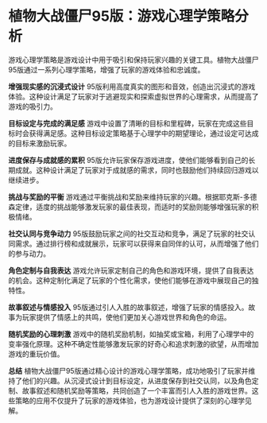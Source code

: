# 植物大战僵尸95版：游戏心理学策略分析

游戏心理学策略是游戏设计中用于吸引和保持玩家兴趣的关键工具。植物大战僵尸95版通过一系列心理学策略，增强了玩家的游戏体验和忠诚度。

**增强现实感的沉浸式设计**
95版利用高度真实的图形和音效，创造出沉浸式的游戏体验。这种设计满足了玩家对于逃避现实和探索虚拟世界的心理需求，从而提高了游戏的吸引力。

**目标设定与完成的满足感**
游戏中设置了清晰的目标和里程碑，玩家在完成这些目标时会获得满足感。这种目标设定策略基于心理学中的期望理论，通过设定可达成的目标来激励玩家。

**进度保存与成就感的累积**
95版允许玩家保存游戏进度，使他们能够看到自己的长期成就。这种设计满足了玩家对于成就感的需求，同时也鼓励他们持续回归游戏以继续进步。

**挑战与奖励的平衡**
游戏通过平衡挑战和奖励来维持玩家的兴趣。根据耶克斯-多德森定律，适度的挑战能够激发玩家的最佳表现，而适时的奖励则能够增强玩家的积极情绪。

**社交认同与竞争动力**
95版鼓励玩家之间的社交互动和竞争，满足了玩家的社交认同需求。通过排行榜和成就展示，玩家可以获得来自同伴的认可，从而增强了他们的参与动力。

**角色定制与自我表达**
游戏允许玩家定制自己的角色和游戏环境，提供了自我表达的机会。这种定制化满足了玩家的个性化需求，使他们能够在游戏中展现自己的独特性。

**故事叙述与情感投入**
95版通过引人入胜的故事叙述，增强了玩家的情感投入。故事为玩家提供了情感上的共鸣，使他们更加关心游戏世界和角色的命运。

**随机奖励的心理刺激**
游戏中的随机奖励机制，如抽奖或宝箱，利用了心理学中的变率强化原理。这种不确定性能够激发玩家的好奇心和追求刺激的欲望，从而增加游戏的重玩价值。

**总结**
植物大战僵尸95版通过精心设计的游戏心理学策略，成功地吸引了玩家并维持了他们的兴趣。从沉浸式设计到目标设定，从进度保存到社交认同，以及角色定制、故事叙述和随机奖励等策略，共同创造了一个丰富而引人入胜的游戏世界。这些策略的应用不仅提升了玩家的游戏体验，也为游戏设计提供了深刻的心理学见解。
